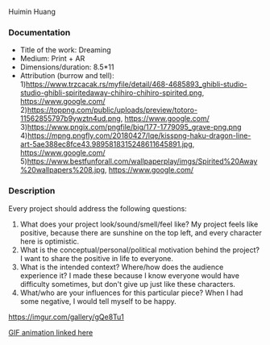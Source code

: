 Huimin Huang

### Documentation
* Title of the work: Dreaming
* Medium: Print + AR
* Dimensions/duration: 8.5*11
* Attribution (burrow and tell): 
1)https://www.trzcacak.rs/myfile/detail/468-4685893_ghibli-studio-studio-ghibli-spiritedaway-chihiro-chihiro-spirited.png, https://www.google.com/
2)https://toppng.com/public/uploads/preview/totoro-11562855797b9ywztn4ud.png, https://www.google.com/
3)https://www.pngix.com/pngfile/big/177-1779095_grave-png.png
4)https://mpng.pngfly.com/20180427/lqe/kisspng-haku-dragon-line-art-5ae388ec8fce43.9895818315248611645891.jpg, https://www.google.com/
5)https://www.bestfunforall.com/wallpaperplay/imgs/Spirited%20Away%20wallpapers%208.jpg, https://www.google.com/

### Description
Every project should address the following questions:
1. What does your project look/sound/smell/feel like?   My project feels like positive, because there are sunshine on the top left, and every character here is optimistic. 
2. What is the conceptual/personal/political motivation behind the project?   I want to share the positive in life to everyone.
3. What is the intended context? Where/how does the audience experience it?   I made these because I know everyone would have difficulty sometimes, but don't give up just like these characters.
4. What/who are your influences for this particular piece?   When I had some negative, I would tell myself to be happy.

https://imgur.com/gallery/gQe8Tu1

[GIF animation linked here](https://giphy.com/gifs/ZeQubpmtUBvcfDKNaV)
